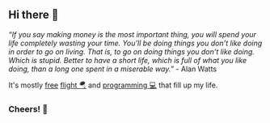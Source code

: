 ## Hi there 👋

_“If you say making money is the most important thing, you will spend your life completely wasting your time. You’ll be doing things you don’t like doing in order to go on living. That is, to go on doing things you don’t like doing. Which is stupid. Better to have a short life, which is full of what you like doing, than a long one spent in a miserable way.”_ - Alan Watts

It's mostly [free](https://youtu.be/ueAfBumJVdc) [flight 🪂](https://www.instagram.com/p/CThFpH6i16r/) and [programming 💻](https://github.com/drmats/) that fill up my life.

### Cheers! 🍻
